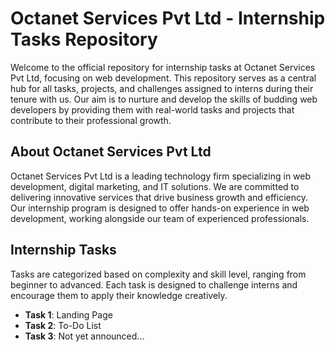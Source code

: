 # Octanet Services Pvt Ltd - Internship Tasks Repository

Welcome to the official repository for internship tasks at Octanet Services Pvt Ltd, focusing on web development. This repository serves as a central hub for all tasks, projects, and challenges assigned to interns during their tenure with us. Our aim is to nurture and develop the skills of budding web developers by providing them with real-world tasks and projects that contribute to their professional growth.

## About Octanet Services Pvt Ltd

Octanet Services Pvt Ltd is a leading technology firm specializing in web development, digital marketing, and IT solutions. We are committed to delivering innovative services that drive business growth and efficiency. Our internship program is designed to offer hands-on experience in web development, working alongside our team of experienced professionals.

## Internship Tasks

Tasks are categorized based on complexity and skill level, ranging from beginner to advanced. Each task is designed to challenge interns and encourage them to apply their knowledge creatively.
  - **Task 1**: Landing Page
  - **Task 2**: To-Do List
  - **Task 3**: Not yet announced...
